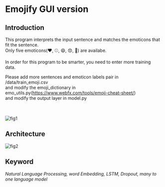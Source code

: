# Emojify GUI version

## Introduction
This program interprets the input sentence and matches the emoticons that fit the sentence.  
Only five emoticons(❤️, ⚾, 😄, 😞, 🍴) are availabe.

In order for this program to be smarter, you need to enter more training data.

Please add more sentences and emoticon labels pair in /data/train_emoji.csv  
and modify the emoji_dictionary in emo_utils.py(<https://www.webfx.com/tools/emoji-cheat-sheet/>)  
and modify the output layer in model.py  


<br/><br/>
![fig1](https://github.com/tjrkddnr/emojify/blob/master/img/main_window.JPG?raw=true)

## Architecture
![fig2](https://github.com/tjrkddnr/emojify/blob/master/src/trained%20model/Emojify%20model.png?raw=true)

## Keyword
*Natural Language Processing, word Embedding, LSTM, Dropout, many to one language model*
